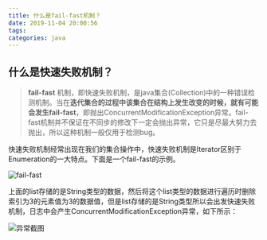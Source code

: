 ```yaml
---
title: 什么是fail-fast机制？
date: 2019-11-04 20:00:56
tags:
categories: java
---
```


<!--more-->

## 什么是快速失败机制？
>**fail-fast** 机制，即快速失败机制，是java集合(Collection)中的一种错误检测机制。当在**迭代集合的过程中该集合在结构上发生改变的时候，就有可能会发生fail-fast**，即抛出ConcurrentModificationException异常。fail-fast机制并不保证在不同步的修改下一定会抛出异常，它只是尽最大努力去抛出，所以这种机制一般仅用于检测bug。

快速失败机制经常出现在我们的集合操作中，快速失败机制是Iterator区别于Enumeration的一大特点。下面是一个fail-fast的示例。

![fail-fast](https://wx1.sinaimg.cn/mw690/007857NYly1g8ma643in5j30y20g9myj.jpg)

上面的list存储的是String类型的数据，然后将这个list类型的数据进行遍历时删除索引为3的元素值为3的数据值，但是list存储的是String类型所以会出发快速失败机制，日志中会产生ConcurrentModificationException异常，如下所示：

![异常截图](https://wx1.sinaimg.cn/mw690/007857NYly1g8mad25cqwj31ee07vgmi.jpg)